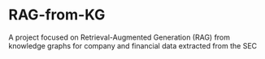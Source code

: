 # RAG-from-KG
A project focused on Retrieval-Augmented Generation (RAG) from knowledge graphs for company and financial data extracted from the SEC
